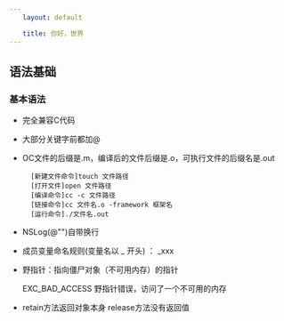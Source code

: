 ```yaml
---
　　layout: default

　　title: 你好，世界
---
```

## 语法基础 ##

### 基本语法 ###

- 完全兼容C代码

- 大部分关键字前都加@

- OC文件的后缀是.m，编译后的文件后缀是.o，可执行文件的后缀名是.out

		[新建文件命令]touch 文件路径
		[打开文件]open 文件路径
		[编译命令]cc -c 文件路径
		[链接命令]cc 文件名.o -framework 框架名
		[运行命令]./文件名.out

- NSLog(@"")自带换行

- 成员变量命名规则(变量名以 _ 开头) ：  _xxx

- 野指针：指向僵尸对象（不可用内存）的指针

	EXC_BAD_ACCESS 野指针错误，访问了一个不可用的内存

- retain方法返回对象本身 release方法没有返回值

